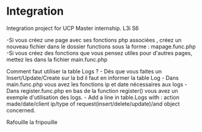 # Integration
Integration project for UCP Master internship. L3i S6

-Si vous créez une page avec ses fonctions php associées , créez un  nouveau fichier dans le dossier functions sous la forme : mapage.func.php
-Si vous créez des fonctions que vous pensez utiles pour d'autres pages, mettez les dans la fichier main.func.php

Comment faut utiliser la table Logs ?
              - Dés que vous faites un Insert/Update/Create sur la bd il faut en informer la table Log
              - Dans main.func.php vous avez les fonctions ip et date nécessaires aux logs
              - Dans register.func.php en bas de la function register() vous avez un exemple d'utilisation des logs.
              - Add a line in table.Logs with : action made/date/client ip/type of request(insert/delete/update)/and object concerned.
              
              
Rafouille la fripouille
